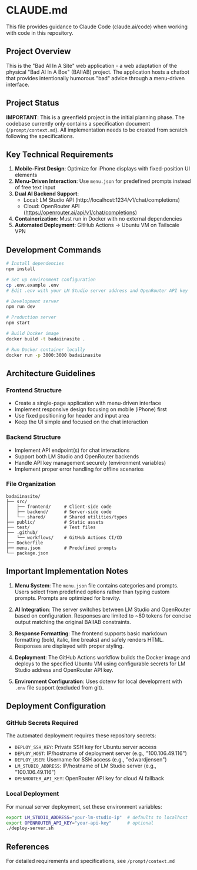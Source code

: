# CLAUDE.md

This file provides guidance to Claude Code (claude.ai/code) when working with code in this repository.

## Project Overview

This is the "Bad AI In A Site" web application - a web adaptation of the physical "Bad AI In A Box" (BAIIAB) project. The application hosts a chatbot that provides intentionally humorous "bad" advice through a menu-driven interface.

## Project Status

**IMPORTANT**: This is a greenfield project in the initial planning phase. The codebase currently only contains a specification document (`/prompt/context.md`). All implementation needs to be created from scratch following the specifications.

## Key Technical Requirements

1. **Mobile-First Design**: Optimize for iPhone displays with fixed-position UI elements
2. **Menu-Driven Interaction**: Use `menu.json` for predefined prompts instead of free text input
3. **Dual AI Backend Support**:
   - Local: LM Studio API (http://localhost:1234/v1/chat/completions)
   - Cloud: OpenRouter API (https://openrouter.ai/api/v1/chat/completions)
4. **Containerization**: Must run in Docker with no external dependencies
5. **Automated Deployment**: GitHub Actions → Ubuntu VM on Tailscale VPN

## Development Commands

```bash
# Install dependencies
npm install

# Set up environment configuration
cp .env.example .env
# Edit .env with your LM Studio server address and OpenRouter API key

# Development server
npm run dev

# Production server
npm start

# Build Docker image
docker build -t badaiinasite .

# Run Docker container locally
docker run -p 3000:3000 badaiinasite
```

## Architecture Guidelines

### Frontend Structure
- Create a single-page application with menu-driven interface
- Implement responsive design focusing on mobile (iPhone) first
- Use fixed positioning for header and input area
- Keep the UI simple and focused on the chat interaction

### Backend Structure
- Implement API endpoint(s) for chat interactions
- Support both LM Studio and OpenRouter backends
- Handle API key management securely (environment variables)
- Implement proper error handling for offline scenarios

### File Organization
```
badaiinasite/
├── src/
│   ├── frontend/     # Client-side code
│   ├── backend/      # Server-side code
│   └── shared/       # Shared utilities/types
├── public/           # Static assets
├── test/             # Test files
├── .github/
│   └── workflows/    # GitHub Actions CI/CD
├── Dockerfile
├── menu.json         # Predefined prompts
└── package.json
```

## Important Implementation Notes

1. **Menu System**: The `menu.json` file contains categories and prompts. Users select from predefined options rather than typing custom prompts. Prompts are optimized for brevity.

2. **AI Integration**: The server switches between LM Studio and OpenRouter based on configuration. Responses are limited to ~80 tokens for concise output matching the original BAIIAB constraints.

3. **Response Formatting**: The frontend supports basic markdown formatting (bold, italic, line breaks) and safely renders HTML. Responses are displayed with proper styling.

4. **Deployment**: The GitHub Actions workflow builds the Docker image and deploys to the specified Ubuntu VM using configurable secrets for LM Studio address and OpenRouter API key.

5. **Environment Configuration**: Uses dotenv for local development with `.env` file support (excluded from git).

## Deployment Configuration

### GitHub Secrets Required
The automated deployment requires these repository secrets:
- `DEPLOY_SSH_KEY`: Private SSH key for Ubuntu server access
- `DEPLOY_HOST`: IP/hostname of deployment server (e.g., "100.106.49.116")
- `DEPLOY_USER`: Username for SSH access (e.g., "edwardjensen")
- `LM_STUDIO_ADDRESS`: IP/hostname of LM Studio server (e.g., "100.106.49.116")
- `OPENROUTER_API_KEY`: OpenRouter API key for cloud AI fallback

### Local Deployment
For manual server deployment, set these environment variables:
```bash
export LM_STUDIO_ADDRESS="your-lm-studio-ip"  # defaults to localhost
export OPENROUTER_API_KEY="your-api-key"      # optional
./deploy-server.sh
```

## References

For detailed requirements and specifications, see `/prompt/context.md`